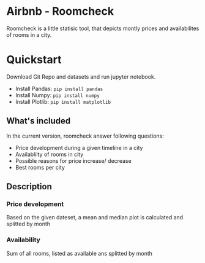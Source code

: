 # Airbnb - Roomcheck
Roomcheck is a little statisic tool, that depicts montly prices and availabilites of rooms in a city.

# Quickstart
Download Git Repo and datasets and run jupyter notebook.

- Install Pandas: `pip install pandas`
- Install Numpy: `pip install numpy`
- Install Plotlib: `pip install matplotlib` 

## What's included

In the current version, roomcheck answer following questions:
- Price development during a given timeline in a city 
- Availablilty of rooms in city
- Possible reasons for price increase/ decrease
- Best rooms per city

## Description

### Price development
Based on the given dateset, a mean and median plot is calculated and splitted by month

### Availability
Sum of all rooms, listed as available ans splitted by month


